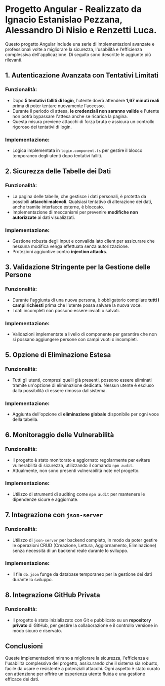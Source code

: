 # Progetto Angular - Realizzato da Ignacio Estanislao Pezzana, Alessandro Di Nisio e Renzetti Luca.

Questo progetto Angular include una serie di implementazioni avanzate e professionali volte a migliorare la sicurezza, l'usabilità e l'efficienza complessiva dell'applicazione. Di seguito sono descritte le aggiunte più rilevanti.

## 1. Autenticazione Avanzata con Tentativi Limitati

### Funzionalità:
- Dopo **5 tentativi falliti di login**, l'utente dovrà attendere **1,67 minuti reali** prima di poter tentare nuovamente l'accesso.
- Durante il periodo di attesa, **le credenziali non saranno valide** e l'utente non potrà bypassare l'attesa anche se ricarica la pagina.
- Questa misura previene attacchi di forza bruta e assicura un controllo rigoroso dei tentativi di login.

### Implementazione:
- Logica implementata in `login.component.ts` per gestire il blocco temporaneo degli utenti dopo tentativi falliti.

## 2. Sicurezza delle Tabelle dei Dati

### Funzionalità:
- La pagina delle tabelle, che gestisce i dati personali, è protetta da possibili **attacchi malevoli**. Qualsiasi tentativo di alterazione dei dati, anche tramite interfacce esterne, è bloccato.
- Implementazione di meccanismi per prevenire **modifiche non autorizzate** ai dati visualizzati.

### Implementazione:
- Gestione robusta degli input e convalida lato client per assicurare che nessuna modifica venga effettuata senza autorizzazione.
- Protezioni aggiuntive contro **injection attacks**.

## 3. Validazione Stringente per la Gestione delle Persone

### Funzionalità:
- Durante l'aggiunta di una nuova persona, è obbligatorio compilare **tutti i campi richiesti** prima che l'utente possa salvare la nuova voce.
- I dati incompleti non possono essere inviati o salvati.

### Implementazione:
- Validazioni implementate a livello di componente per garantire che non si possano aggiungere persone con campi vuoti o incompleti.

## 5. Opzione di Eliminazione Estesa

### Funzionalità:
- Tutti gli utenti, compresi quelli già presenti, possono essere eliminati tramite un'opzione di eliminazione dedicata. Nessun utente è escluso dalla possibilità di essere rimosso dal sistema.

### Implementazione:
- Aggiunta dell'opzione di **eliminazione globale** disponibile per ogni voce della tabella.

## 6. Monitoraggio delle Vulnerabilità

### Funzionalità:
- Il progetto è stato monitorato e aggiornato regolarmente per evitare vulnerabilità di sicurezza, utilizzando il comando `npm audit`.
- Attualmente, non sono presenti vulnerabilità note nel progetto.

### Implementazione:
- Utilizzo di strumenti di auditing come `npm audit` per mantenere le dipendenze sicure e aggiornate.

## 7. Integrazione con `json-server`

### Funzionalità:
- Utilizzo di `json-server` per backend completo, in modo da poter gestire le operazioni CRUD (Creazione, Lettura, Aggiornamento, Eliminazione) senza necessità di un backend reale durante lo sviluppo.

### Implementazione:
- Il file `db.json` funge da database temporaneo per la gestione dei dati durante lo sviluppo.

## 8. Integrazione GitHub Privata

### Funzionalità:
- Il progetto è stato inizializzato con Git e pubblicato su un **repository privato** di GitHub, per gestire la collaborazione e il controllo versione in modo sicuro e riservato.

## Conclusioni

Queste implementazioni mirano a migliorare la sicurezza, l'efficienza e l'usabilità complessiva del progetto, assicurando che il sistema sia robusto, facile da usare e resistente a potenziali attacchi. Ogni aspetto è stato curato con attenzione per offrire un'esperienza utente fluida e una gestione efficace dei dati.
